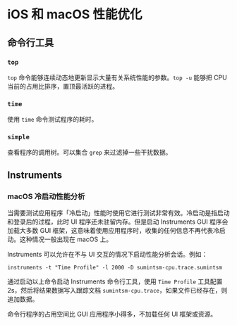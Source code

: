 # iOS 和 macOS 性能优化

## 命令行工具
### `top`
`top` 命令能够连续动态地更新显示大量有关系统性能的参数。`top -u` 能够把 CPU 当前的占用比排序，置顶最活跃的进程。

### `time`
使用 `time` 命令测试程序的耗时。

### `simple`
查看程序的调用树。可以集合 `grep` 来过滤掉一些干扰数据。

## Instruments
### macOS 冷启动性能分析
当需要测试应用程序「冷启动」性能时使用它进行测试非常有效。冷启动是指启动和登录后的过程，此时 UI 程序还未驻留内存。但是启动 Instruments GUI 程序会加载大多数 GUI 框架，这意味着使用应用程序时，收集的任何信息不再代表冷启动。这种情况一般出现在 macOS 上。

Instruments 可以允许在不与 UI 交互的情况下启动性能分析会话。例如：

```shell
instruments -t "Time Profile" -l 2000 -D sumintsm-cpu.trace.sumintsm
```

通过启动以上命令启动 Instruments 命令行工具，使用 `Time Profile` 工具配置 2s，然后将结果数据写入跟踪文档 `sumintsm-cpu.trace`，如果文件已经存在，则追加数据。

命令行程序的占用空间比 GUI 应用程序小得多，不加载任何 UI 框架或资源。